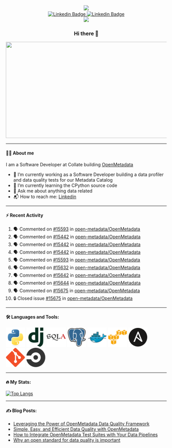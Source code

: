<div id="header" align="center">
  <img src="https://media.giphy.com/media/5eLDrEaRGHegx2FeF2/giphy.gif" width="100"/>
</div>
<div id="badges" align="center">
  <a href="https://www.linkedin.com/in/teddycrepineau/">
    <img src="https://shields.io/badge/Linkedin-blue?logo=linkedin&logoColor=white&style=for-the-badge" alt="Linkedin Badge"/>
  </a>
  <a href="https://medium.com/@teddycrpineau">
    <img src="https://shields.io/badge/Medium-black?logo=medium&logoColor=white&style=for-the-badge" alt="Linkedin Badge"/>
  </a>
</div>
<div align="center">
  <img src="https://komarev.com/ghpvc/?username=TeddyCr&color=blue&style=flat-square" />
</div>

<h3 align="center">
Hi there 👋
</h3>
<div align="center">
  <img src="https://media.giphy.com/media/L8K62iTDkzGX6/giphy.gif" width="600" height="300"/>
</div>

---

#### :technologist: About me
I am a Software Developer at Collate building <a href="https://open-metadata.org"/>OpenMetadata</a>
- 🔭 I’m currently working as a Software Developer building a data profiler and data quality tests for our Metadata Catalog
- 🐍 I’m currently learning the CPython source code
- 💬 Ask me about anything data related
- 📬 How to reach me: [Linkedin](https://shields.io/badge/Linkedin-blue?logo=linkedin&logoColor=white&style=for-the-badge)

---

#### ⚡️ Recent Activity
<!--START_SECTION:activity-->
1. 🗣 Commented on [#15593](https://github.com/open-metadata/OpenMetadata/issues/15593#issuecomment-2015840621) in [open-metadata/OpenMetadata](https://github.com/open-metadata/OpenMetadata)
2. 🗣 Commented on [#15442](https://github.com/open-metadata/OpenMetadata/pull/15442#issuecomment-2015837904) in [open-metadata/OpenMetadata](https://github.com/open-metadata/OpenMetadata)
3. 🗣 Commented on [#15442](https://github.com/open-metadata/OpenMetadata/pull/15442#issuecomment-2015520937) in [open-metadata/OpenMetadata](https://github.com/open-metadata/OpenMetadata)
4. 🗣 Commented on [#15442](https://github.com/open-metadata/OpenMetadata/pull/15442#issuecomment-2015519988) in [open-metadata/OpenMetadata](https://github.com/open-metadata/OpenMetadata)
5. 🗣 Commented on [#15593](https://github.com/open-metadata/OpenMetadata/issues/15593#issuecomment-2015500396) in [open-metadata/OpenMetadata](https://github.com/open-metadata/OpenMetadata)
6. 🗣 Commented on [#15632](https://github.com/open-metadata/OpenMetadata/issues/15632#issuecomment-2015487053) in [open-metadata/OpenMetadata](https://github.com/open-metadata/OpenMetadata)
7. 🗣 Commented on [#15642](https://github.com/open-metadata/OpenMetadata/issues/15642#issuecomment-2015478817) in [open-metadata/OpenMetadata](https://github.com/open-metadata/OpenMetadata)
8. 🗣 Commented on [#15644](https://github.com/open-metadata/OpenMetadata/issues/15644#issuecomment-2015477289) in [open-metadata/OpenMetadata](https://github.com/open-metadata/OpenMetadata)
9. 🗣 Commented on [#15675](https://github.com/open-metadata/OpenMetadata/issues/15675#issuecomment-2015470473) in [open-metadata/OpenMetadata](https://github.com/open-metadata/OpenMetadata)
10. 🔒 Closed issue [#15675](https://github.com/open-metadata/OpenMetadata/issues/15675) in [open-metadata/OpenMetadata](https://github.com/open-metadata/OpenMetadata)
<!--END_SECTION:activity-->

---

#### :hammer_and_wrench: Languages and Tools:
<div>
   <img src="https://github.com/devicons/devicon/blob/master/icons/python/python-original.svg" width="60" height="60"/>
   <img src="https://github.com/devicons/devicon/blob/master/icons/django/django-plain.svg" width="60" height="60"/>
   <img src="https://github.com/devicons/devicon/blob/master/icons/sqlalchemy/sqlalchemy-original.svg" width="60" height="60"/>
   <img src="https://github.com/devicons/devicon/blob/master/icons/postgresql/postgresql-original.svg" width="60" height="60"/>
   <img src="https://github.com/devicons/devicon/blob/master/icons/docker/docker-original.svg" width="60" height="60"/>
   <img src="https://github.com/devicons/devicon/blob/master/icons/amazonwebservices/amazonwebservices-original.svg" width="60" height="60"/>
   <img src="https://github.com/devicons/devicon/blob/master/icons/ansible/ansible-original.svg" width="60" height="60"/>
   <img src="https://github.com/devicons/devicon/blob/master/icons/git/git-original.svg" width="60" height="60"/>
   <img src="https://github.com/devicons/devicon/blob/master/icons/circleci/circleci-plain.svg" width="60" height="60"/>
</div>

---

#### 🔥 My Stats:
[![Top Langs](https://github-readme-stats.vercel.app/api/top-langs/?username=TeddyCr&layout=compact&hide=javascript,html,css)](https://github.com/anuraghazra/github-readme-stats)

---

#### ✍️ Blog Posts:
<!-- BLOG-POST-LIST:START -->
- [Leveraging the Power of OpenMetadata Data Quality Framework](https://blog.open-metadata.org/leveraging-the-power-of-openmetadata-data-quality-framework-385ba2d8eaf?source=rss-16e0670af08f------2)
- [Simple, Easy, and Efficient Data Quality with OpenMetadata](https://blog.open-metadata.org/simple-easy-and-efficient-data-quality-with-openmetadata-1c4e7d329364?source=rss-16e0670af08f------2)
- [How to Integrate OpenMetadata Test Suites with Your Data Pipelines](https://blog.open-metadata.org/how-to-integrate-openmetadata-test-suites-with-your-data-pipelines-d83fb55fa494?source=rss-16e0670af08f------2)
- [Why an open standard for data quality is important](https://blog.open-metadata.org/why-are-we-building-a-data-quality-standard-1753fae87259?source=rss-16e0670af08f------2)
<!-- BLOG-POST-LIST:END -->
